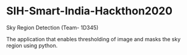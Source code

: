 # SIH-Smart-India-Hackthon2020

Sky Region Detection (Team- 1D345)

The application that enables thresholding of image and masks the sky region using python.


